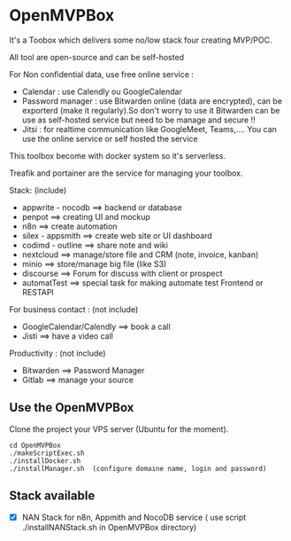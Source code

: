 # OpenMVPBox

It's a Toobox which delivers some no/low stack four creating MVP/POC.

All tool are open-source and can be self-hosted

For Non confidential data, use free online service :
- Calendar : use Calendly ou GoogleCalendar
- Password manager : use Bitwarden online (data are encrypted), can be exporterd (make it regularly).So don't worry to use it
Bitwarden can be use as self-hosted service but need to be manage and secure !!
- Jitsi : for realtime communication like GoogleMeet, Teams,.... You can use the online service or self hosted the service

This toolbox become with docker system so it's serverless.

Treafik and portainer are the service for managing your toolbox.

Stack: (include)
- appwrite - nocodb  ==> backend or database
- penpot ==> creating UI and mockup
- n8n ==> create automation
- silex - appsmith ==> create web site or UI dashboard
- codimd - outline ==> share note and wiki
- nextcloud ==> manage/store file and CRM (note, invoice, kanban)
- minio ==> store/manage big file (like S3)
- discourse ==> Forum for discuss with client or prospect
- automatTest ==> special task for making automate test Frontend or RESTAPI

For business contact : (not include)
- GoogleCalendar/Calendly ==> book a call
- Jisti ==> have a video call

Productivity : (not include)
- Bitwarden ==> Password Manager
- Gitlab ==> manage your source

## Use the OpenMVPBox

Clone the project your VPS server (Ubuntu for the moment).

    cd OpenMVPBox
    ./makeScriptExec.sh
    ./installDocker.sh
    ./installManager.sh  (configure domaine name, login and password)

## Stack available

- [x] NAN Stack for n8n, Appmith and NocoDB service ( use script ./installNANStack.sh in OpenMVPBox directory)
